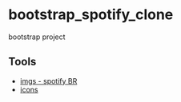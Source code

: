 # bootstrap_spotify_clone
bootstrap project

## Tools
- [imgs - spotify BR](https://www.spotify.com/br-pt/premium/?utm_source=br-pt_brand_contextual_text&utm_medium=paidsearch&utm_campaign=alwayson_latam_br_premiumbusiness_premiumplus_brand+contextual+text+br-pt+google&gclsrc=aw.ds&gad_source=1&gclid=*)
- [icons](https://fontawesome.com/search?q=free&o=r)